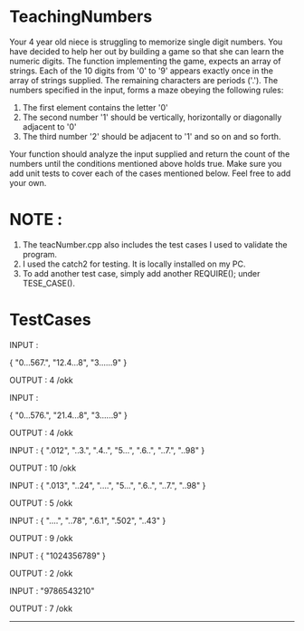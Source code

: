 # TeachingNumbers

Your 4 year old niece is struggling to memorize single digit numbers. You have decided to help her out by building a game so that she can learn the numeric digits. The function implementing the game, expects an array of strings. Each of the 10 digits from '0' to '9' appears exactly once in the array of strings supplied. The remaining characters are periods ('.'). The numbers specified in the input, forms a maze obeying the following rules:
1. The first element contains the letter '0'
2. The second number '1' should be vertically, horizontally or diagonally adjacent to '0'
3. The third number '2' should be adjacent to '1' and so on and so forth. 

Your function should analyze the input supplied and return the count of the numbers until the conditions mentioned above holds true. Make sure you add unit tests to cover each of the cases mentioned below. Feel free to add your own.


# NOTE :
  1. The teacNumber.cpp also includes the test cases I used to validate the program.
  2. I used the catch2 for testing. It is locally installed on my PC.
  3. To add another test case, simply add another REQUIRE(); under TESE_CASE().
  
# TestCases

INPUT :

{
 "0...567.",
 "12.4...8",
 "3......9"
}

 OUTPUT : 4 /okk

INPUT :

{
 "0...576.",
 "21.4...8",
 "3......9"
}

 OUTPUT : 4 /okk

 INPUT :
 {
 ".012",
 "..3.",
 ".4..",
 "5...",
 ".6..",
 "..7.",
 "..98"
 }

OUTPUT : 10  /okk


INPUT :
 {
 ".013",
 "..24",
 "....",
 "5...",
 ".6..",
 "..7.",
 "..98"
 }

OUTPUT : 5  /okk

INPUT :
 {
 "....",
 "..78",
 ".6.1",
 ".502",
 "..43"
 }

OUTPUT : 9 /okk

INPUT :
 {
 "1024356789"
 }

OUTPUT : 2  /okk

INPUT : 
"9786543210"

OUTPUT : 7 /okk

<hr>




